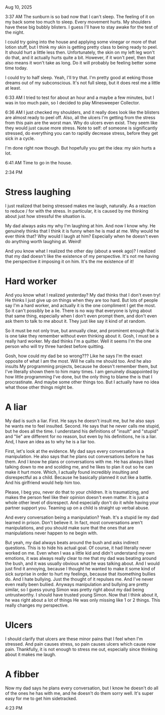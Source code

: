 
Aug 10, 2025

3:37 AM
The sunburn is so bad now that I can't sleep. The feeling of it on my back some too much to sleep. Every movement hurts. My shoulders have these big bubbly blisters. I guess I'll have to stay awake for the test of the night.

I could try going into the house and applying some vinegar or more of that lotion stuff, but I think my skin is getting pretty class to being ready to peel. It should hurt a little less then. Unfortunately, the skin on my left leg won't do that, and it actually hurts quite a bit. However, if it won't peel, then that also means it won't take as long. Do it will probably be feeling better some time today.

I could try to half sleep. Yeah, I'll try that. I'm pretty good at eeking those dreams out of my subconscious. It's not full sleep, but it does rest me a little at least.

6:33 AM
I tried to test for about an hour and a maybe a few minutes, but I was in too much pain, so I decided to play Minesweeper Collector.

6:36 AM
I just checked my shoulders, and it really does look like the blisters are almost ready to peel off. Also, all the ulcers I'm getting from the stress from this pain are the worst man. Why do ulcers even exist. They seem like they would just cause more stress. Note to self: of someone is significantly stressed, do everything you can to rapidly decrease stress, before they get sick in a cycle.

I'm done right now though. But hopefully you get the idea: my skin hurts a lot.

6:41 AM
Time to go in the house.

2:34 PM
# Stress laughing
I just realized that being stressed makes me laugh, naturally. As a reaction to reduce / for with the stress. In particular, it is caused by me thinking about just how stressful the situation is.

My dad always asks my why I'm laughing at him. And now I know why. He genuinely thinks that I think it is funny when he is mad at me. Why would he ever think that? Why would I laugh at him? Especially when he doesn't even do anything worth laughing at. Weird!

And you know what I realized the other day (about a week ago)? I realized that my dad doesn't like the existence of my perspective. It's not me having the perspective it imposing it on him. It's the me existence of it!

# Hard worker
And you know what I realized yesterday? My dad thinks that I don't even try! He thinks I just give up on things when they are too hard. But lots of people say I'm a hard worker, and actually it is the one compliment I get the most. So it can't possibly be a lie. There is no way that everyone is lying about that same thing, especially when I don't even prompt them, and don't even ask them to talk to me about it. They just like say it kind of at random.

So it must be not only true, but annually clear, and prominent enough that is is one take they remember without even thinking about it. Gosh, I must be a really hard worker. My dad thinks I'm a quitter. Well it seems I'm the one person who will try three hardest before quitting.

Gosh, how could my dad be so wrong??? Like he says I'm the exact opposite of what I am the most. Will he calls me should too. And he also insults My programming projects, because he doesn't remember them, but I've literally shown them to him many times. I am genuinely disappointed by how little programming I've done, but the only thing to blame the is that I procrastinate. And maybe some other things too. But I actually have no idea what those other things might be.

# A liar
My dad is such a liar. First. He says he doesn't insult me, but he also says he wants me to feel insulted. Second. He says that he never calls me stupid, but he does all the time. I understand his definitions of "insult" and "stupid" and "lie" are different for no reason, but even by his definitions, he is a liar. And, I have an idea as to why he is a liar too.

First, let's look at the evidence. My dad says every conversation is a manipulation. He also says that he plans out conversations before he has them. And I know he plans or conversations with me. He has always liked talking down to me and scolding me, and he likes to plan it out so he can make it hurt more. Which, I actually found incredibly insulting and disrespectful as a child. Because he basically planned it out like a battle. And his girlfriend would help him too.

Please, I beg you, never do that to your children. It is traumatizing, and makes the person feel like their opinion doesn't even matter. It is just a whole other level of disrespect. And especially don't do it while having your partner support you. Teaming up on a child is straight up verbal abuse.

And every conversation being a manipulation? Yeah. It's a stupid lie my dad learned in prison. Don't believe it. In fact, most conversations aren't manipulations, and you should make sure that the ones that are manipulations never happen to ne begin with.

But yeah, my dad always beats around the bush and asks indirect questions. This is to hide his actual goal. Of course, it had literally never worked on me. Even when I was a little kid and didn't understand my own emotions, it was always really clear to me that my dad was beating around the bush, and it was usually obvious what he was talking about. And I would just find it annoying, because I thought he wanted to make it some kind of sick surprise in order to hurt my feelings, because that itsomething bullies do. And I hate bullying. Just the thought of it repulses me. And I've never even really been buliied. Anyways manipulation and bullying are pretty similar, so I guess young Simon was pretty right about my dad being untrustworthy. I should have trusted young Simon. Now that I think about it, he was right about a lot of things  He was only missing like 1 or 2 things. This really changes my perspective.

# Ulcers
I should clarify that ulcers are these minor pains that I feel when I'm stressed. And pain causes stress, so pain causes ulcers which cause now pain. Thankfully, it is not enough to stress me out, especially since thinking about it makes me laugh.

# A fibber
Now my dad says he plans every conversation, but I know he doesn't do all of the ones he has with me, and he doesn't do them sorry well. It's super easy for me to get him sidetracked.

4:23 PM



